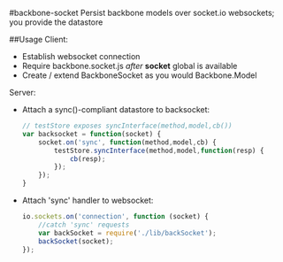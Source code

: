 #backbone-socket
Persist backbone models over socket.io websockets; you provide the datastore

##Usage
Client:

- Establish websocket connection
- Require backbone.socket.js _after_ **socket** global is available
- Create / extend BackboneSocket as you would Backbone.Model

Server:

- Attach a sync()-compliant datastore to backsocket:

	``` javascript
	// testStore exposes syncInterface(method,model,cb())
	var backsocket = function(socket) {
		socket.on('sync', function(method,model,cb) {
			testStore.syncInterface(method,model,function(resp) {
				cb(resp);
			});
		});
	}
	```
	
- Attach 'sync' handler to websocket:

	``` javascript
	io.sockets.on('connection', function (socket) {
		//catch 'sync' requests
		var backSocket = require('./lib/backSocket');
		backSocket(socket);
	});
	```